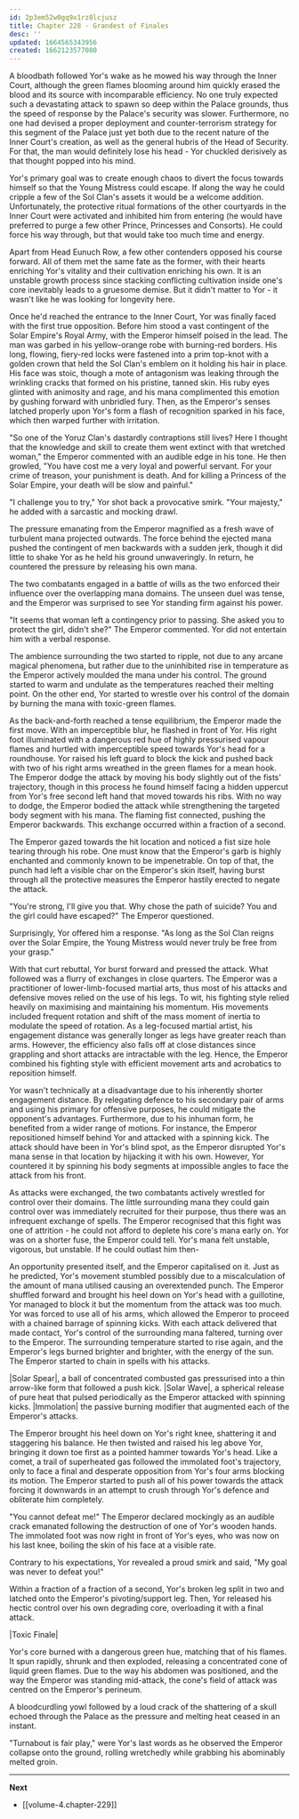 ```yaml
---
id: 2p3em52w0gq9x1rz8lcjusz
title: Chapter 228 - Grandest of Finales
desc: ''
updated: 1664565343956
created: 1662123577080
---
```


A bloodbath followed Yor's wake as he mowed his way through the Inner Court, although the green flames blooming around him quickly erased the blood and its source with incomparable efficiency. No one truly expected such a devastating attack to spawn so deep within the Palace grounds, thus the speed of response by the Palace's security was slower. Furthermore, no one had devised a proper deployment and counter-terrorism strategy for this segment of the Palace just yet both due to the recent nature of the Inner Court's creation, as well as the general hubris of the Head of Security. For that, the man would definitely lose his head - Yor chuckled derisively as that thought popped into his mind.

Yor's primary goal was to create enough chaos to divert the focus towards himself so that the Young Mistress could escape. If along the way he could cripple a few of the Sol Clan's assets it would be a welcome addition. Unfortunately, the protective ritual formations of the other courtyards in the Inner Court were activated and inhibited him from entering (he would have preferred to purge a few other Prince, Princesses and Consorts). He could force his way through, but that would take too much time and energy.

Apart from Head Eunuch Row, a few other contenders opposed his course forward. All of them met the same fate as the former, with their hearts enriching Yor's vitality and their cultivation enriching his own. It is an unstable growth process since stacking conflicting cultivation inside one's core inevitably leads to a gruesome demise. But it didn't matter to Yor - it wasn't like he was looking for longevity here.

Once he'd reached the entrance to the Inner Court, Yor was finally faced with the first true opposition. Before him stood a vast contingent of the Solar Empire's Royal Army, with the Emperor himself poised in the lead. The man was garbed in his yellow-orange robe with burning-red borders. His long, flowing, fiery-red locks were fastened into a prim top-knot with a golden crown that held the Sol Clan's emblem on it holding his hair in place. His face was stoic, though a mote of antagonism was leaking through the wrinkling cracks that formed on his pristine, tanned skin. His ruby eyes glinted with animosity and rage, and his mana complimented this emotion by gushing forward with unbridled fury. Then, as the Emperor's senses latched properly upon Yor's form a flash of recognition sparked in his face, which then warped further with irritation.

"So one of the Yoruz Clan's dastardly contraptions still lives? Here I thought that the knowledge and skill to create them went extinct with that wretched woman," the Emperor commented with an audible edge in his tone. He then growled, "You have cost me a very loyal and powerful servant. For your crime of treason, your punishment is death. And for killing a Princess of the Solar Empire, your death will be slow and painful."

"I challenge you to try," Yor shot back a provocative smirk. "Your majesty," he added with a sarcastic and mocking drawl.

The pressure emanating from the Emperor magnified as a fresh wave of turbulent mana projected outwards. The force behind the ejected mana pushed the contingent of men backwards with a sudden jerk, though it did little to shake Yor as he held his ground unwaveringly. In return, he countered the pressure by releasing his own mana.

The two combatants engaged in a battle of wills as the two enforced their influence over the overlapping mana domains. The unseen duel was tense, and the Emperor was surprised to see Yor standing firm against his power.

"It seems that woman left a contingency prior to passing. She asked you to protect the girl, didn't she?" The Emperor commented. Yor did not entertain him with a verbal response.

The ambience surrounding the two started to ripple, not due to any arcane magical phenomena, but rather due to the uninhibited rise in temperature as the Emperor actively moulded the mana under his control. The ground started to warm and undulate as the temperatures reached their melting point. On the other end, Yor started to wrestle over his control of the domain by burning the mana with toxic-green flames.

As the back-and-forth reached a tense equilibrium, the Emperor made the first move. With an imperceptible blur, he flashed in front of Yor. His right foot illuminated with a dangerous red hue of highly pressurised vapour flames and hurtled with imperceptible speed towards Yor's head for a roundhouse. Yor raised his left guard to block the kick and pushed back with two of his right arms wreathed in the green flames for a mean hook. The Emperor dodge the attack by moving his body slightly out of the fists' trajectory, though in this process he found himself facing a hidden uppercut from Yor's free second left hand that moved towards his ribs. With no way to dodge, the Emperor bodied the attack while strengthening the targeted body segment with his mana. The flaming fist connected, pushing the Emperor backwards. This exchange occurred within a fraction of a second.

The Emperor gazed towards the hit location and noticed a fist size hole tearing through his robe. One must know that the Emperor's garb is highly enchanted and commonly known to be impenetrable. On top of that, the punch had left a visible char on the Emperor's skin itself, having burst through all the protective measures the Emperor hastily erected to negate the attack.

"You're strong, I'll give you that. Why chose the path of suicide? You and the girl could have escaped?" The Emperor questioned.

Surprisingly, Yor offered him a response. "As long as the Sol Clan reigns over the Solar Empire, the Young Mistress would never truly be free from your grasp."

With that curt rebuttal, Yor burst forward and pressed the attack. What followed was a flurry of exchanges in close quarters. The Emperor was a practitioner of lower-limb-focused martial arts, thus most of his attacks and defensive moves relied on the use of his legs. To wit, his fighting style relied heavily on maximising and maintaining his momentum. His movements included frequent rotation and shift of the mass moment of inertia to modulate the speed of rotation. As a leg-focused martial artist, his engagement distance was generally longer as legs have greater reach than arms. However, the efficiency also falls off at close distances since grappling and short attacks are intractable with the leg. Hence, the Emperor combined his fighting style with efficient movement arts and acrobatics to reposition himself.

Yor wasn't technically at a disadvantage due to his inherently shorter engagement distance. By relegating defence to his secondary pair of arms and using his primary for offensive purposes, he could mitigate the opponent's advantages. Furthermore, due to his inhuman form, he benefited from a wider range of motions. For instance, the Emperor repositioned himself behind Yor and attacked with a spinning kick. The attack should have been in Yor's blind spot, as the Emperor disrupted Yor's mana sense in that location by hijacking it with his own. However, Yor countered it by spinning his body segments at impossible angles to face the attack from his front.

As attacks were exchanged, the two combatants actively wrestled for control over their domains. The little surrounding mana they could gain control over was immediately recruited for their purpose, thus there was an infrequent exchange of spells. The Emperor recognised that this fight was one of attrition - he could not afford to deplete his core's mana early on. Yor was on a shorter fuse, the Emperor could tell. Yor's mana felt unstable, vigorous, but unstable. If he could outlast him then-

An opportunity presented itself, and the Emperor capitalised on it. Just as he predicted, Yor's movement stumbled possibly due to a miscalculation of the amount of mana utilised causing an overextended punch. The Emperor shuffled forward and brought his heel down on Yor's head with a guillotine, Yor managed to block it but the momentum from the attack was too much. Yor was forced to use all of his arms, which allowed the Emperor to proceed with a chained barrage of spinning kicks. With each attack delivered that made contact, Yor's control of the surrounding mana faltered, turning over to the Emperor. The surrounding temperature started to rise again, and the Emperor's legs burned brighter and brighter, with the energy of the sun. The Emperor started to chain in spells with his attacks.

|Solar Spear|, a ball of concentrated combusted gas pressurised into a thin arrow-like form that followed a push kick. |Solar Wave|, a spherical release of pure heat that pulsed periodically as the Emperor attacked with spinning kicks. |Immolation| the passive burning modifier that augmented each of the Emperor's attacks.

The Emperor brought his heel down on Yor's right knee, shattering it and staggering his balance. He then twisted and raised his leg above Yor, bringing it down toe first as a pointed hammer towards Yor's head. Like a comet, a trail of superheated gas followed the immolated foot's trajectory, only to face a final and desperate opposition from Yor's four arms blocking its motion. The Emperor started to push all of his power towards the attack forcing it downwards in an attempt to crush through Yor's defence and obliterate him completely.

"You cannot defeat me!" The Emperor declared mockingly as an audible crack emanated following the destruction of one of Yor's wooden hands. The immolated foot was now right in front of Yor's eyes, who was now on his last knee, boiling the skin of his face at a visible rate. 

Contrary to his expectations, Yor revealed a proud smirk and said, "My goal was never to defeat you!"

Within a fraction of a fraction of a second, Yor's broken leg split in two and latched onto the Emperor's pivoting/support leg. Then, Yor released his hectic control over his own degrading core, overloading it with a final attack.

|Toxic Finale|

Yor's core burned with a dangerous green hue, matching that of his flames. It spun rapidly, shrunk and then exploded, releasing a concentrated cone of liquid green flames. Due to the way his abdomen was positioned, and the way the Emperor was standing mid-attack, the cone's field of attack was centred on the Emperor's perineum.

A bloodcurdling yowl followed by a loud crack of the shattering of a skull echoed through the Palace as the pressure and melting heat ceased in an instant.

"Turnabout is fair play," were Yor's last words as he observed the Emperor collapse onto the ground, rolling wretchedly while grabbing his abominably melted groin.

____

**Next**
* [[volume-4.chapter-229]]